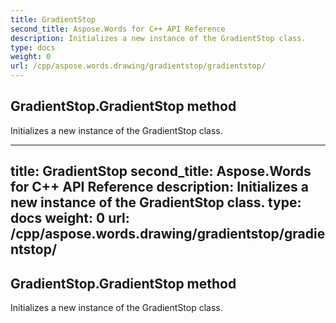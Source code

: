 ```yaml
---
title: GradientStop
second_title: Aspose.Words for C++ API Reference
description: Initializes a new instance of the GradientStop class. 
type: docs
weight: 0
url: /cpp/aspose.words.drawing/gradientstop/gradientstop/
---
```

## GradientStop.GradientStop method


Initializes a new instance of the GradientStop class. 

---
title: GradientStop
second_title: Aspose.Words for C++ API Reference
description: Initializes a new instance of the GradientStop class. 
type: docs
weight: 0
url: /cpp/aspose.words.drawing/gradientstop/gradientstop/
---
## GradientStop.GradientStop method


Initializes a new instance of the GradientStop class. 

